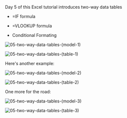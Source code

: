 Day 5 of this Excel tutorial introduces two-way data tables

* =IF formula

* =VLOOKUP formula

* Conditional Formating

![05-two-way-data-tables-(model-1)](https://github.com/user-attachments/assets/b5523845-540e-48bf-971a-de301b5c8a73)

![05-two-way-data-tables-(table-1)](https://github.com/user-attachments/assets/f411af76-7557-4f5e-b5c0-44210ade9937)

Here's another example:

![05-two-way-data-tables-(model-2)](https://github.com/user-attachments/assets/c4be72ea-abfc-46c3-8926-7a0930cdfb5f)

![05-two-way-data-tables-(table-2)](https://github.com/user-attachments/assets/ec64a3a1-a436-419c-a47c-07f02fb3b192)

One more for the road:

![05-two-way-data-tables-(model-3)](https://github.com/user-attachments/assets/0ac58784-b7ea-4d51-9117-b6e99ce51a85)

![05-two-way-data-tables-(table-3)](https://github.com/user-attachments/assets/ed171a6c-a978-4efc-8d28-1dbe662aae3a)
